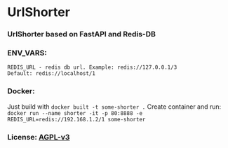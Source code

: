 # UrlShorter

### UrlShorter based on FastAPI and Redis-DB

### ENV_VARS:
```
REDIS_URL - redis db url. Example: redis://127.0.0.1/3
Default: redis://localhost/1
```

### Docker:
Just build with `docker built -t some-shorter .`
Create container and run: `docker run --name shorter -it -p 80:8888 -e REDIS_URL=redis://192.168.1.2/1 some-shorter`

### License: [AGPL-v3](/LICENSE)